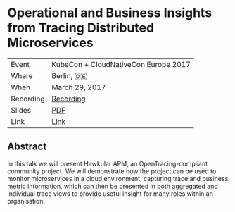 # Operational and Business Insights from Tracing Distributed Microservices

|           |                                                          |
| --------- | ---------------------------------------------------------|
| Event     | KubeCon + CloudNativeCon Europe 2017                     |
| Where     | Berlin, 🇩🇪                                               |
| When      | March 29, 2017                                           |
| Recording | [Recording](https://www.youtube.com/watch?v=dmMWaTZE5gQ) |
| Slides    | [PDF](slides.pdf)                                        |
| Link      | [Link](https://sched.co/9Tbl)                            |

## Abstract

In this talk we will present Hawkular APM, an OpenTracing-compliant community project. We will demonstrate how the project can be used to monitor microservices in a cloud environment, capturing trace and business metric information, which can then be presented in both aggregated and individual trace views to provide useful insight for many roles within an organisation.
